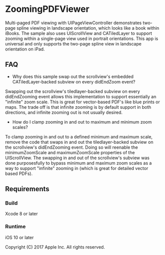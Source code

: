 # ZoomingPDFViewer

Multi-paged PDF viewing with UIPageViewController demonstrates two-page spline viewing in landscape orientation, which looks like a book within iBooks. The sample also uses UIScrollView and CATiledLayer to support zooming within a single-page view used in portrait orientations. This app is universal and only supports the two-page spline view in landscape orientation on iPad.

## FAQ

* Why does this sample swap out the scrollview's embedded CATiledLayer-backed subview on every didEndZoom event?

Swapping out the scrollview's tiledlayer-backed subview on every didEndZooming event allows this implementation to support essentially an "infinite" zoom scale. This is great for vector-based PDF's like blue prints or maps. The trade off is that infinite zooming is by default support in both directions, and infinite zooming out is not usually desired.

* How do I clamp zooming in and out to maximum and minimum zoom scales?

To clamp zooming in and out to a defined minimum and maximum scale, remove the code that swaps in and out the tiledlayer-backed subview on the scrollview's didEndZooming event. Doing so will reenable the minimumZoomScale and maximumZoomScale properties of the UIScrollView. The swapping in and out of the scrollview's subview was done purposesfully to bypass minimum and maximum zoom scales as a way to support "infinite" zooming in (which is great for detailed vector based PDFs).

## Requirements

### Build

Xcode 8 or later 

### Runtime

iOS 10 or later



Copyright (C) 2017 Apple Inc. All rights reserved.
